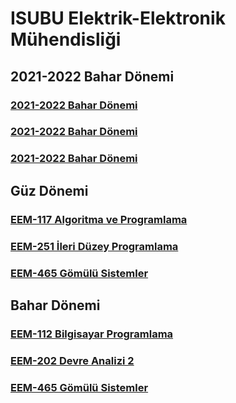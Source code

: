 
# ISUBU Elektrik-Elektronik Mühendisliği


## 2021-2022 Bahar Dönemi
### [2021-2022 Bahar Dönemi](./eem112/21_22_Bahar/)
### [2021-2022 Bahar Dönemi](./eem112/21_22_Bahar/)
### [2021-2022 Bahar Dönemi](./eem465/21_22_Bahar/)


## Güz Dönemi
### [EEM-117 Algoritma ve Programlama](eem117/README.md)

### [EEM-251 İleri Düzey Programlama](eem251/README.md)

### [EEM-465 Gömülü Sistemler](eem465/README.md)

## Bahar Dönemi

### [EEM-112 Bilgisayar Programlama](eem112/README.md)

### [EEM-202 Devre Analizi 2](eem202/README.md)

### [EEM-465 Gömülü Sistemler](eem465/README.md)




